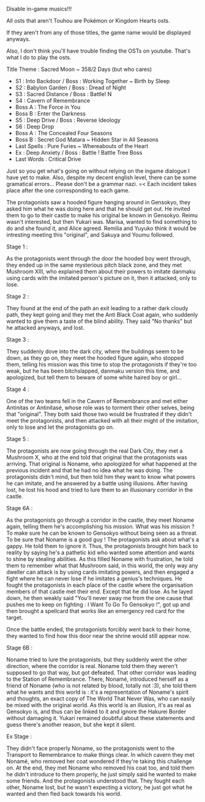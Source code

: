 Disable in-game musics!!!

All osts that aren't Touhou are Pokémon or Kingdom Hearts osts. 

If they aren't from any of those titles, the game name would be displayed anyways.

Also, I don't think you'll have trouble finding the OSTs on youtube. That's what I do to play the osts.

Title Theme : Sacred Moon ~ 358/2 Days
(but who cares)

- S1 : Into Backdoor / Boss : Working Together ~ Birth by Sleep
- S2 : Babylon Garden / Boss : Dread of Night
- S3 : Sacred Distance / Boss : Battle! N
- S4 : Cavern of Remembrance
- Boss A : The Force in You
- Boss B : Enter the Darkness
- S5 : Deep Drive / Boss : Reverse Ideology
- S6 : Deep Drop
- Boss A : The Concealed Four Seasons
- Boss B : Secret God Matara ~ Hidden Star in All Seasons
- Last Spells : Pure Furies ~ Whereabouts of the Heart
- Ex : Deep Anxiety / Boss : Battle ! Battle Tree Boss
- Last Words : Critical Drive

Just so you get what's going on without relying on the ingame dialogue I have yet to make. Also, despite my decent english level, there can be some gramatical errors... Please don't be a grammar nazi. =<
Each incident takes place after the one corresponding to each game.

The protagonists saw a hooded figure hanging around in Gensokyo, they asked him what he was doing here and that he should get out. He invited them to go to their castle to make his original be known in Gensokyo.
Reimu wasn't interested, but then Yukari was. Marisa, wanted to find something to do and she found it, and Alice agreed. Remilia and Yuyuko think it would be intresting meeting this "original", and Sakuya and Youmu followed.

Stage 1 :

As the protagonists went through the door the hooded boy went through, they ended up in the same mysterious pitch black zone, and they met Mushroom XIII, who explained them about their powers to imitate danmaku using cards with the imitated person's picture on it, then it attacked, only to lose.

Stage 2 :

They found at the end of the path an exit leading to a rather dark cloudy path, they kept going and they met the Anti Black Coat again, who suddenly wanted to give them a taste of the blind ability. They said "No thanks" but he attacked anyways, and lost.

Stage 3 :

They suddenly dove into the dark city, where the buildings seem to be down, as they go on, they meet the hooded figure again, who stopped them, telling his mission was this time to stop the protagonists if they're too weak, but he has been bitchslapped, danmaku
version this time, and apologized, but tell them to beware of some white haired boy or girl...

Stage 4 :

One of the two teams fell in the Cavern of Remembrance and met either Antinitas or Antinitasé, whose role was to torment their other selves, being that "original". They both said those two would be frustrated if they didn't meet the protagonists, and then attacked with all their might of the imitation,
only to lose and let the protagonists go on.

Stage 5 : 

The protagonists are now going through the real Dark City, they met a Mushroom X, who at the end told that original that the protagonists was arriving. That original is Noname, who apologized for what happened at the
previous incident and that he had no idea what he was doing. The protagonists didn't mind, but then told him they want to know what powers he can imitate, and he answered by a battle using illusions. After having lost, he lost his hood and tried to lure them to an illusionary corridor in the castle.

Stage 6A :

As the protagonists go through a corridor in the castle, they meet Noname again, telling them he's accomplishing his mission. What was his mission ? To make sure he can be known to Gensokyo without being seen as a threat.
To be sure that Noname is a good guy ! The protagonists ask about what's a gappy. He told them to ignore it. Thus, the protagonists brought him back to reality by saying he's a pathetic kid who wanted some attention and wants to shine by stealing abilities.
As this filled Noname with frustration, he told them to remember what that Mushroom said, in this world, the only way any dweller can attack is by using cards imitating powers, and then engaged a fight where he can never lose if he imitates a genius's techniques.
He fought the protagonists in each place of the castle where the organisation members of that castle met their end.
Except that he did lose. As he layed down, he then weakly said "You'll never sway me from the one cause that pushes me to keep on fighting : I Want To Go To Gensokyo !", got up and then brought a spellcard that works like an emergency red card for the target.

Once the battle ended, the protagonists forcibly went back to their home, they wanted to find how this door near the shrine would still appear now.

Stage 6B :

Noname tried to lure the protagonists, but they suddenly went the other direction, where the corridor is real. Noname told them they weren't supposed to go that way, but got defeated.
That other corridor was leading to the Station of Remembrance. There, Nonamé, introduced herself as a friend of Noname (who is not related by blood, totally not :3), she told them what he wants and this world is : it's a representation
of Noname's spirit and thoughts, an exact copy of The World That Never Was, who can easily be mixed with the original world. As this world is an illusion, it's as real as Gensokyo is, and thus can be linked to it and ignore the Hakurei Border without damaging it. Yukari remained doubtful about these statements and guess there's another reason, but she kept it silent.

Ex Stage :

They didn't face properly Noname, so the protagonists went to the Transport to Remembrance to make things clear. In which cavern they met Nonamé, who removed her coat wondered if they're taking this challenge on.
At the end, they met Noname who removed his coat too, and told them he didn't introduce to them properly, he just simply said he wanted to make some friends. And the protagonists understood that. They fought each other, Noname lost, but he wasn't expecting a victory, he just got what he wanted and then fled back towards his world.
